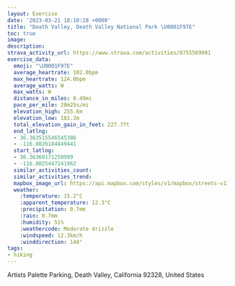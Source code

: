 ```yaml
---
layout: Exercise
date: '2023-03-21 18:10:28 +0000'
title: "Death Valley, Death Valley National Park \U0001F97E"
toc: true
image:
description:
strava_activity_url: https://www.strava.com/activities/8755569991
exercise_data:
  emoji: "\U0001F97E"
  average_heartrate: 102.0bpm
  max_heartrate: 124.0bpm
  average_watts: W
  max_watts: W
  distance_in_miles: 0.49mi
  pace_per_mile: 28m25s/mi
  elevation_high: 255.6m
  elevation_low: 181.2m
  total_elevation_gain_in_feet: 227.7ft
  end_latlng:
  - 36.363515546545386
  - -116.8026184849441
  start_latlng:
  - 36.36360171250999
  - -116.8025447241962
  similar_activities_count:
  similar_activities_trend:
  mapbox_image_url: https://api.mapbox.com/styles/v1/mapbox/streets-v11/static/path-5+787af2-1.0(an%7D%7CErv%7BgUG%5BD_%40D%40%3F%40E%3FUKW%3FGYUQU%5Bq%40ISGI%40F%40%3F%40A%40%40CL%3FDBL%3Fl%40NBNd%40%5EDR%3FBA%3FTd%40C%5CNT),pin-s-s+e5b22e(-116.80122,36.36465),pin-s-f+89ae00(-116.80136000000003,36.364709999999995)/auto/800x800?access_token=pk.eyJ1Ijoiam9zaGJlY2ttYW4iLCJhIjoiY205eWR2aDd1MWZ6djJrbXc4a3M0bWZleiJ9.XiG9OWkNcZk2QzjJbxLB4A
  weather:
    :temperature: 15.2°C
    :apparent_temperature: 12.3°C
    :precipitation: 0.7mm
    :rain: 0.7mm
    :humidity: 51%
    :weathercode: Moderate drizzle
    :windspeed: 12.3km/h
    :winddirection: 148°
tags:
- hiking
---
```

Artists Palette Parking, Death Valley, California 92328, United States
